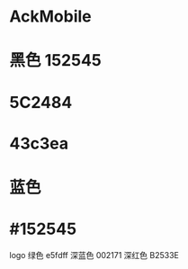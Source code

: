 # AckMobile

# 黑色 152545


# 5C2484


# 43c3ea
# 蓝色


# #152545

logo
绿色
e5fdff
深蓝色
002171
深红色
B2533E

